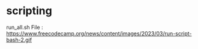 # scripting

run_all.sh File : https://www.freecodecamp.org/news/content/images/2023/03/run-script-bash-2.gif
